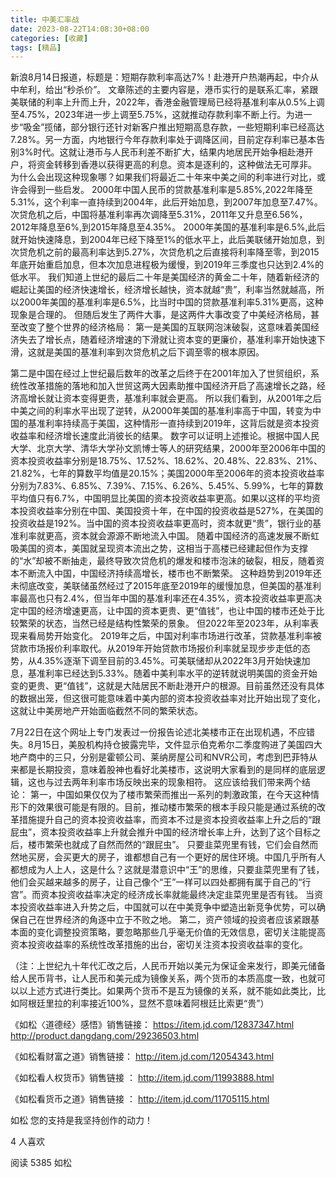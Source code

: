 ```yaml
---
title: 中美汇率战
date: 2023-08-22T14:08:30+08:00
categories: [收藏]
tags: [精品]
---
```


新浪8月14日报道，标题是：短期存款利率高达7%！赴港开户热潮再起，中介从中牟利，给出“秒杀价”。
文章陈述的主要内容是，港币实行的是联系汇率，紧跟美联储的利率上升而上升，2022年，香港金融管理局已经将基准利率从0.5%上调至4.75%，2023年进一步上调至5.75%，这就推动存款利率不断上行。为进一步“吸金”揽储，部分银行还针对新客户推出短期高息存款，一些短期利率已经高达7.28%。另一方面，内地银行今年存款利率处于调降区间，目前定存利率已基本告别3%时代。这就让港币与人民币利差不断扩大，结果内地居民开始争相赴港开户，将资金转移到香港以获得更高的利息。资本是逐利的，这种做法无可厚非。
为什么会出现这种现象哪？如果我们将最近二十年来中美之间的利率进行对比，或许会得到一些启发。
2000年中国人民币的贷款基准利率是5.85%,2022年降至5.31%，这个利率一直持续到2004年，此后开始加息，到2007年加息至7.47%。次贷危机之后，中国将基准利率再次调降至5.31%，2011年又升息至6.56%，2012年降息至6%,到2015年降息至4.35%。
2000年美国的基准利率是6.5%,此后就开始快速降息，到2004年已经下降至1%的低水平上，此后美联储开始加息，到次贷危机之前的最高利率达到5.27%，次贷危机之后直接将利率降至零，到2015年底开始重启加息，但本次加息进程极为缓慢，到2019年三季度也只达到2.4%的低水平。
我们知道上世纪的最后二十年是美国经济的黄金二十年，随着新经济的崛起让美国的经济快速增长，经济增长越快，资本就越“贵”，利率当然就越高，所以2000年美国的基准利率是6.5%，比当时中国的贷款基准利率5.31%更高，这种现象是合理的。
但随后发生了两件大事，是这两件大事改变了中美经济格局，甚至改变了整个世界的经济格局：
第一是美国的互联网泡沫破裂，这意味着美国经济失去了增长点，随着经济增速的下滑就让资本变的更廉价，基准利率开始快速下滑，这就是美国的基准利率到次贷危机之后下调至零的根本原因。

第二是中国在经过上世纪最后数年的改革之后终于在2001年加入了世贸组织，系统性改革措施的落地和加入世贸这两大因素助推中国经济开启了高速增长之路，经济高增长就让资本变得更贵，基准利率就会更高。
所以我们看到，从2001年之后中美之间的利率水平出现了逆转，从2000年美国的基准利率高于中国，转变为中国的基准利率持续高于美国，这种情形一直持续到2019年，这背后就是资本投资收益率和经济增长速度此消彼长的结果。
数字可以证明上述推论。根据中国人民大学、北京大学、清华大学孙文凯博士等人的研究结果，2000年至2006年中国的资本投资收益率分别是18.75%、17.52%、18.62%、20.48%、22.83%、21%、21.82%，七年的算数平均值是20.15%；美国2000年至2006年的资本投资收益率分别为7.83%、6.85%、7.39%、7.15%、6.26%、5.45%、5.99%，七年的算数平均值只有6.7%，中国明显比美国的资本投资收益率更高。如果以这样的平均资本投资收益率分别在中国、美国投资十年，在中国的投资收益是527%，在美国的投资收益是192%。当中国的资本投资收益率更高时，资本就更“贵”，银行业的基准利率就更高，资本就会源源不断地流入中国。
随着中国经济的高速发展不断虹吸美国的资本，美国就呈现资本流出之势，这相当于高楼已经建起但作为支撑的“水”却被不断抽走，最终导致次贷危机的爆发和楼市泡沫的破裂，相反，随着资本不断流入中国，中国经济持续高增长，楼市也不断繁荣。
这种趋势到2019年还未彻底改变，美联储虽然经过了2015年底至2019年的缓慢加息，但美国的基准利率最高也只有2.4%，但当年中国的基准利率还在4.35%，资本投资收益率更高决定中国的经济增速更高，让中国的资本更贵、更“值钱”，也让中国的楼市还处于比较繁荣的状态，当然已经是结构性繁荣的景象。
但2022年至2023年，从利率表现来看局势开始变化。
2019年之后，中国对利率市场进行改革，贷款基准利率被贷款市场报价利率取代。从2019年开始贷款市场报价利率就呈现步步走低的态势，从4.35%逐渐下调至目前的3.45%。可美联储却从2022年3月开始快速加息，基准利率已经达到5.33%。随着中美利率水平的逆转就说明美国的资金开始变的更贵、更“值钱”，这就是大陆居民不断赴港开户的根源。目前虽然还没有具体的数据出笼，但这很可能意味着中美内部的资本投资收益率对比开始出现了变化，这就让中美房地产开始面临截然不同的繁荣状态。

7月22日在这个网址上专门发表过一份报告论述北美楼市正在出现机遇，不应错失。8月15日，美股机构持仓披露完毕，文件显示伯克希尔二季度购进了美国四大地产商中的三只，分别是霍顿公司、莱纳房屋公司和NVR公司，考虑到巴菲特从来都是长期投资，意味着股神也看好北美楼市，这说明大家看到的是同样的底层逻辑，这也与过去两年利率市场反映出来的现象相符。
这应该给我们带来两个结论：
第一，中国如果仅仅为了楼市繁荣而推出一系列的刺激政策，在今天这种情形下的效果很可能是有限的。目前，推动楼市繁荣的根本手段只能是通过系统的改革措施提升自己的资本投资收益率，而资本不过是资本投资收益率上升之后的“跟屁虫”，资本投资收益率上升就会推升中国的经济增长率上升，达到了这个目标之后，楼市繁荣也就成了自然而然的“跟屁虫”。
只要韭菜兜里有钱，它们会自然而然地买房，会买更大的房子，谁都想自己有一个更好的居住环境。中国几乎所有人都想成为人上人，这是什么？这就是潜意识中“王”的思维，只要韭菜兜里有了钱，他们会买越来越多的房子，让自己像个“王”一样可以四处都拥有属于自己的“行宫”。而资本投资收益率决定的经济成长率就能最终决定韭菜兜里是否有钱。
当资本投资收益率进入升势之后，中国就可以在中美竞争中塑造出新竞争优势，可以确保自己在世界经济的角逐中立于不败之地。
第二，资产领域的投资者应该紧跟基本面的变化调整投资策略，要忽略那些几乎毫无价值的无效信息，密切关注能提高资本投资收益率的系统性改革措施的出台，密切关注资本投资收益率的变化。

（注：上世纪九十年代汇改之后，人民币开始以美元为保证金来发行，即美元储备给人民币背书，让人民币和美元成为镜像关系，两个货币的本质高度一致，也就可以以上述方式进行类比。如果两个货币不是互为镜像的关系，就不能如此类比，比如阿根廷里拉的利率接近100%，显然不意味着阿根廷比索更“贵”）

《如松〈道德经〉感悟》销售链接：
https://item.jd.com/12837347.html
http://product.dangdang.com/29236503.html

《如松看财富之道》销售链接：
http://item.jd.com/12054343.html

《如松看人权货币》销售链接 ： 
http://item.jd.com/11993888.html

《如松看货币之道》销售链接 ： 
http://item.jd.com/11705115.html



如松
您的支持是我坚持创作的动力！

4 人喜欢

阅读 5385
如松
​

